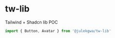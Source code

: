 # tw-lib

Tailwind + Shadcn lib POC

```typescript
import { Button, Avatar } from '@julekgwa/tw-lib'
```

